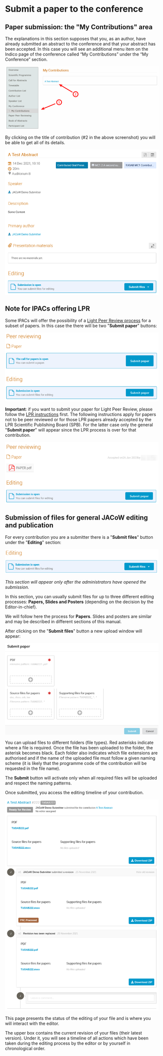 # Submit a paper to the conference

## Paper submission: the "My Contributions" area

The explanations in this section supposes that you, as an author, have already submitted an abstract to the conference and that your abstract has been accepted. In this case you will see an additional menu item on the Indico page of the conference called “My Contributions” under the “My Conference” section.

![](img/authorcontribution.png)

By clicking on the title of contribution (#2 in the above screenshot) you will be able to get all of its details.

![](img/authordetail.png)

## Note for IPACs offering LPR

Some IPACs will offer the possibility of a [Light Peer Review process](LPRintro.md) for a subset of papers. In this case the there will be two "**Submit paper**" buttons:

![](img/submitbuttons.png)

**Important**: if you want to submit your paper for Light Peer Review, please follow the [LPR instructions](LPRintro.md) first. The following instructions apply for papers not to be peer reviewed or for those LPR papers already accepted by the LPR Scientific Publishing Board (SPB). For the latter case only the general "**Submit paper**" will appear since the LPR process is over for that contribution.

![](img/submitbuttons2.png)

## Submission of files for general JACoW editing and publication

For every contribution you are a submitter there is a "**Submit files**" button under the "**Editing**" section:

![](img/authorsubmitbutton.png)

*This section will appear only after the administrators have opened the submission.*

In this section, you can usually submit files for up to three different editing processes: **Papers, Slides and Posters** (depending on the decision by the Editor-in-chief).

We will follow here the process for **Papers**. Slides and posters are similar and may be described in different sections of this manual.

After clicking on the "**Submit files**" button a new upload window will appear:

![](img/authorsubmit.png)

You can upload files to different folders (file types). Red asterisks indicate where a file is required. Once the file has been uploaded to the folder, the asterisk becomes black. Each folder also indicates which  file extensions are authorised and if the name of the uploaded file must follow a given naming scheme (it is likely that the programme code of the contribution will be requested in the file name).

The **Submit** button will activate only when all required files will be uploaded and respect the naming patterns.

Once submitted, you access the editing timeline of your contribution.

![](img/authortimeline.png)

This page presents the status of the editing of your file and is where you will interact with the editor.

The upper box contains the current revision of your files (their latest version). Under it, you will see a timeline of all actions which have been taken during the editing process by the editor or by yourself in chronological order.
